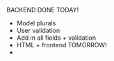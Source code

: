 BACKEND DONE TODAY!
* Model plurals
* User validation
* Add in all fields + validation
* HTML + frontend TOMORROW!
* 